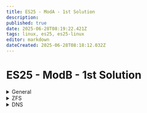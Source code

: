 ```yaml
---
title: ES25 - ModA - 1st Solution
description: 
published: true
date: 2025-06-28T08:19:22.421Z
tags: linux, es25, es25-linux
editor: markdown
dateCreated: 2025-06-28T08:18:12.032Z
---
```


# ES25 - ModB - 1st Solution

[//]: <> (General)
<details>
<summary>General</summary>

- Hostname (`Rename-Computer -Name HOSTNAME`)
- IPv4 settings (`netsh int ipv4 set add Ethernet0 static add mask gateway`)
- IPv6 settings (`netsh int ipv6 set add Ethernet0 add/mask`)
  
</details>

[//]: <> (ZFS)
<details>
<summary>ZFS</summary>

  
</details>


[//]: <> (DNS)
<details>
<summary>DNS</summary>

  
</details>